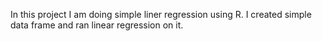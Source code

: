 
In this project I am doing simple liner regression using R.
I created simple data frame and ran linear regression on it.
